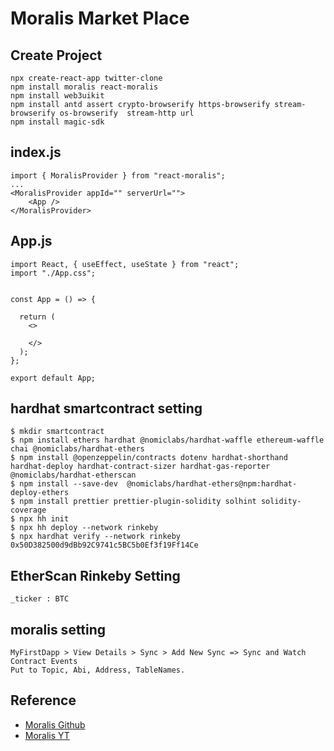 # Moralis Market Place
## Create Project
```
npx create-react-app twitter-clone
npm install moralis react-moralis
npm install web3uikit
npm install antd assert crypto-browserify https-browserify stream-browserify os-browserify  stream-http url
npm install magic-sdk
```
## index.js
```
import { MoralisProvider } from "react-moralis";
...
<MoralisProvider appId="" serverUrl="">
    <App />
</MoralisProvider>
```
## App.js
```
import React, { useEffect, useState } from "react";
import "./App.css";


const App = () => {

  return (
    <>
     
    </>
  );
};

export default App;
```

## hardhat smartcontract setting
```
$ mkdir smartcontract
$ npm install ethers hardhat @nomiclabs/hardhat-waffle ethereum-waffle chai @nomiclabs/hardhat-ethers
$ npm install @openzeppelin/contracts dotenv hardhat-shorthand hardhat-deploy hardhat-contract-sizer hardhat-gas-reporter @nomiclabs/hardhat-etherscan
$ npm install --save-dev  @nomiclabs/hardhat-ethers@npm:hardhat-deploy-ethers
$ npm install prettier prettier-plugin-solidity solhint solidity-coverage
$ npx hh init
$ npx hh deploy --network rinkeby
$ npx hardhat verify --network rinkeby 0x50D382500d9dBb92C9741c5BC5b0Ef3f19Ff14Ce
```
## EtherScan Rinkeby Setting
```
_ticker : BTC
```

## moralis setting
```
MyFirstDapp > View Details > Sync > Add New Sync => Sync and Watch Contract Events
Put to Topic, Abi, Address, TableNames.
```

## Reference
- [Moralis Github](https://github.com/ethereum-boilerplate/ethereum-boilerplate)
- [Moralis YT](https://www.youtube.com/watch?v=MI_Se26Sfmo&list=PLFPZ8ai7J-iR4F882O2mBjqydynG9iDZS&index=36)